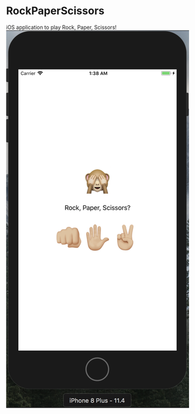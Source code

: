 # RockPaperScissors
iOS application to play Rock, Paper, Scissors!
<img src="screenshot.png" alt="RPS Interface">
